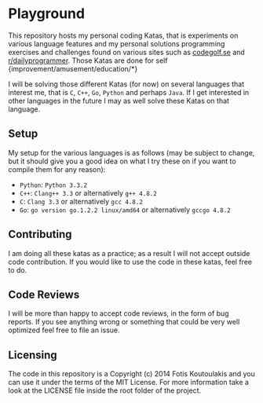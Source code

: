 Playground
=====

This repository hosts my personal coding Katas, that is
experiments on various language features and my personal solutions programming exercises and challenges
found on various sites such as [codegolf.se](http://codegolf.stackexchange.com/)
and [r/dailyprogrammer](http://www.reddit.com/r/dailyprogrammer). Those Katas
are done for self {improvement/amusement/education/*}

I will be solving those different Katas (for now) on several languages that interest me,
that is `C`, `C++`, `Go`, `Python` and perhaps `Java`. If I get interested in other
languages in the future I may as well solve these Katas on that language.

Setup
--------

My setup for the various languages is as follows (may be subject to change,
but it should give you a good idea on what I try these on if you want to compile
them for any reason):
 * `Python`: `Python 3.3.2`
 * `C++`: `Clang++ 3.3` or alternatively `g++ 4.8.2`
 * `C`: `Clang 3.3` or alternatively `gcc 4.8.2`
 * `Go`: `go version go.1.2.2 linux/amd64` or alternatively `gccgo 4.8.2`

Contributing
------------

I am doing all these katas as a practice; as a result I will not accept 
outside code contribution. If you would like to use the code in these katas,
feel free to do.

Code Reviews
------------

I will be more than happy to accept code reviews, in the form of bug reports.
If you see anything wrong or something that could be very well optimized feel free
to file an issue.

Licensing
-----------

The code in this repository is a Copyright (c) 2014 Fotis Koutoulakis and you can 
use it under the terms of the MIT License. For more information take a look at the 
LICENSE file inside the root folder of the project.
